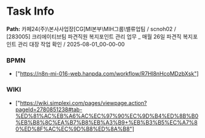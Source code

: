 # Task Info

**Path:** 카페24(주)\본사사업장\[CG]MI본부\MIH그룹\밸류업팀 / scnoh02 / [283005] 크리에이티브팀 파견직원 복지포인트 관리 업무 _ 매월 26일 파견직 복지포인트 관리 대장 작업 확인 / 2025-08-01_00-00-00

### BPMN
- ["https://n8n-mi-016-web.hanpda.com/workflow/R7Hl8nHcoMDzbXsk"]

### WIKI
- ["https://wiki.simplexi.com/pages/viewpage.action?pageId=2780851238#tab-%ED%81%AC%EB%A6%AC%EC%97%90%EC%9D%B4%ED%8B%B0%EB%B8%8C%EA%B7%B8%EB%A3%B9+%EB%B3%B5%EC%A7%80%ED%8F%AC%EC%9D%B8%ED%8A%B8"]

